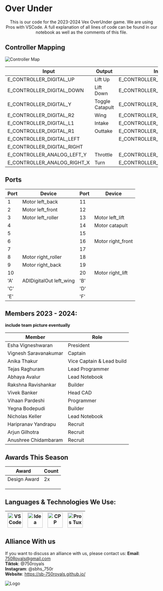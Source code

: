 # Over Under

<p align="center">
This is our code for the 2023-2024 Vex OverUnder game. We are using Pros with VSCode. A full explanation of all lines of code can be found in our notebook as well as the comments of this file.
</p>

## Controller Mapping

![Controller Map](Images/Controller.png)

| Input                           | Output                 | Input                           | Output              |
|---------------------------------|------------------------|---------------------------------|---------------------|
| E_CONTROLLER_DIGITAL_UP         | Lift Up                | E_CONTROLLER_DIGITAL_X          |             |
| E_CONTROLLER_DIGITAL_DOWN       | Lift Down              | E_CONTROLLER_DIGITAL_B          |             |
| E_CONTROLLER_DIGITAL_Y          | Toggle Catapult        | E_CONTROLLER_DIGITAL_A          |             |
| E_CONTROLLER_DIGITAL_R2         | Wing                   | E_CONTROLLER_DIGITAL_L2         |             |
| E_CONTROLLER_DIGITAL_L1         | Intake                 | E_CONTROLLER_DIGITAL_R2         |             |
| E_CONTROLLER_DIGITAL_R1         | Outtake                | E_CONTROLLER_DIGITAL_LEFT       |             |
| E_CONTROLLER_DIGITAL_LEFT       |                | E_CONTROLLER_DIGITAL_RIGHT      |             |
| E_CONTROLLER_DIGITAL_RIGHT      |                |                                 |                     |
| E_CONTROLLER_ANALOG_LEFT_Y      | Throttle               | E_CONTROLLER_ANALOG_LEFT_X      |             |
| E_CONTROLLER_ANALOG_RIGHT_X     | Turn                   | E_CONTROLLER_ANALOG_RIGHT_Y     |             |

## Ports

| Port | Device                  | Port | Device               |
|------|-------------------------|------|----------------------|
| 1    | Motor left_back         | 11   |              |
| 2    | Motor left_front        | 12   |              |
| 3    | Motor left_roller       | 13   | Motor left_lift      |
| 4    |                 | 14   | Motor catapult       |
| 5    |                 | 15   |              |
| 6    |                 | 16   | Motor right_front    |
| 7    |                 | 17   |              |
| 8    | Motor right_roller      | 18   |              |
| 9    | Motor right_back        | 19   |              |
| 10   |                 | 20   | Motor right_lift     |
| 'A'  | ADIDigitalOut left_wing | 'B'  |              |
| 'C'  |                 | 'D'  |              |
| 'E'  |                 | 'F'  |              |




## Members 2023 - 2024:
**include team picture eventually**

| **Member**            | **Role**                  |
|-----------------------|---------------------------|
| Esha Vigneshwaran     | President                 |
| Vignesh Saravanakumar | Captain                   |
| Anika Thakur          | Vice Captain & Lead build |
| Tejas Raghuram        | Lead Programmer           |
| Abhaya Avalur         | Lead Notebook             |
| Rakshna Ravishankar   | Builder                   |
| Vivek Banker          | Head CAD                  |
| Vihaan Pardeshi       | Programmer                |
| Yegna Bodepudi        | Builder                   |
| Nicholas Keller       | Lead Notebook             |
| Haripranav Yandrapu   | Recruit                   |
| Arjun Gilhotra        | Recruit                   |
| Anushree Chidambaram  | Recruit                   |

## Awards This Season
| Award             | Count |
|-------------------|-------|
| Design Award      | 2x    |
|                   |       |
|                   |       |
|                   |       |

## Languages & Technologies We Use:

| <img src="https://raw.githubusercontent.com/vigneshsaravanakumar404/skill-icons/main/icons/VSCode-Dark.svg" alt="VSCode" width="50" height="50"> | <img src="https://raw.githubusercontent.com/vigneshsaravanakumar404/skill-icons/main/icons/Idea-Dark.svg" alt="Idea" width="50" height="50"> | <img src="https://raw.githubusercontent.com/vigneshsaravanakumar404/skill-icons/main/icons/CPP.svg" alt="CPP" width="50" height="50"> | <img src="https://pros.cs.purdue.edu/_static/img/pros-tux.png" alt="Pros Tux" width="50" height="50"> |
|--------------------------------------------------------------------------------------------------------------------------------------------------|----------------------------------------------------------------------------------------------------------------------------------------------|---------------------------------------------------------------------------------------------------------------------------------------|-------------------------------------------------------------------------------------------------------|



## Alliance With us
If you want to discuss an alliance with us, please contact us:
**Email**: 750Royals@gmail.com  
**Tiktok**: @750royals  
**Instagram**: @sbhs_750r  
**Website**: https://sb-750royals.github.io/

![Logo](https://github.com/SB-750Royals/.github/assets/80279349/8e1b3e9a-7e1a-4190-a4cf-b7c6d590e474)
